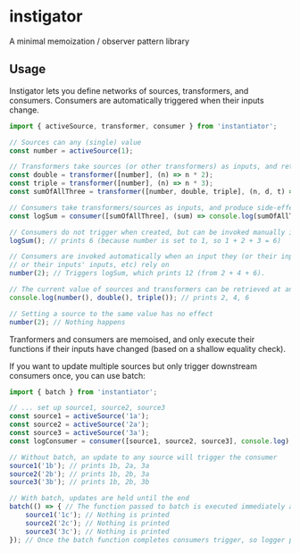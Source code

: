 # instigator
A minimal memoization / observer pattern library

## Usage

Instigator lets you define networks of sources, transformers, and consumers. Consumers are
automatically triggered when their inputs change.

```js
import { activeSource, transformer, consumer } from 'instantiator';

// Sources can any (single) value
const number = activeSource(1);

// Transformers take sources (or other transformers) as inputs, and return outputs
const double = transformer([number], (n) => n * 2);
const triple = transformer([number], (n) => n * 3);
const sumOfAllThree = transformer([number, double, triple], (n, d, t) => n + d + t);

// Consumers take transformers/sources as inputs, and produce side-effects (no outputs)
const logSum = consumer([sumOfAllThree], (sum) => console.log(sumOfAllThree));

// Consumers do not trigger when created, but can be invoked manually if you like
logSum(); // prints 6 (because number is set to 1, so 1 + 2 + 3 = 6)

// Consumers are invoked automatically when an input they (or their inputs,
// or their inputs' inputs, etc) rely on
number(2); // Triggers logSum, which prints 12 (from 2 + 4 + 6).

// The current value of sources and transformers can be retrieved at any time
console.log(number(), double(), triple()); // prints 2, 4, 6

// Setting a source to the same value has no effect
number(2); // Nothing happens
```

Tranformers and consumers are memoised, and only execute their functions if their inputs
have changed (based on a shallow equality check).

If you want to update multiple sources but only trigger downstream consumers once, you can use batch:

```js
import { batch } from 'instantiator';

// ... set up source1, source2, source3
const source1 = activeSource('1a');
const source2 = activeSource('2a');
const source3 = activeSource('3a');
const logConsumer = consumer([source1, source2, source3], console.log);

// Without batch, an update to any source will trigger the consumer
source1('1b'); // prints 1b, 2a, 3a
source2('2b'); // prints 1b, 2b, 3a
source3('3b'); // prints 1b, 2b, 3b

// With batch, updates are held until the end
batch(() => { // The function passed to batch is executed immediately and synchronously
    source1('1c'); // Nothing is printed
    source2('2c'); // Nothing is printed
    source3('3c'); // Nothing is printed
}); // Once the batch function completes consumers trigger, so logger prints 1c, 2c, 3c
```